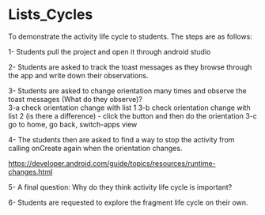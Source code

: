 # Lists_Cycles

To demonstrate the activity life cycle to students. The steps are as follows:

1- Students pull the project and open it through android studio

2-  Students are asked to track the toast messages as they browse through the app and write down their observations.

3- Students are asked to change orientation many times and observe the toast messages (What do they observe)?  
3-a check orientation change with list 1
3-b check orientation change with list 2 (is there a difference)   - click the button and then do the orientation
3-c go to home, go back, switch-apps view

4- The students then are asked to find a way to stop the activity from calling onCreate again when the orientation changes.

https://developer.android.com/guide/topics/resources/runtime-changes.html


5- A final question: Why do they think activity life cycle is important?



6- Students are requested to explore the fragment life cycle on their own.
